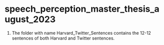 # speech_perception_master_thesis_august_2023
1. The folder with name Harvard_Twitter_Sentences contains the 12-12 sentences of both Harvard and Twitter sentences.
